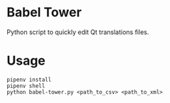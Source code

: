 Babel Tower
===========

Python script to quickly edit Qt translations files.

Usage
=====

    pipenv install
    pipenv shell
    python babel-tower.py <path_to_csv> <path_to_xml>
